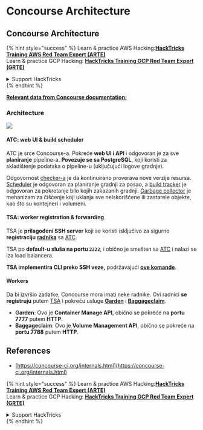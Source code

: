 # Concourse Architecture

## Concourse Architecture

{% hint style="success" %}
Learn & practice AWS Hacking:<img src="../../.gitbook/assets/image (1).png" alt="" data-size="line">[**HackTricks Training AWS Red Team Expert (ARTE)**](https://training.hacktricks.xyz/courses/arte)<img src="../../.gitbook/assets/image (1).png" alt="" data-size="line">\
Learn & practice GCP Hacking: <img src="../../.gitbook/assets/image (2).png" alt="" data-size="line">[**HackTricks Training GCP Red Team Expert (GRTE)**<img src="../../.gitbook/assets/image (2).png" alt="" data-size="line">](https://training.hacktricks.xyz/courses/grte)

<details>

<summary>Support HackTricks</summary>

* Check the [**subscription plans**](https://github.com/sponsors/carlospolop)!
* **Join the** 💬 [**Discord group**](https://discord.gg/hRep4RUj7f) or the [**telegram group**](https://t.me/peass) or **follow** us on **Twitter** 🐦 [**@hacktricks\_live**](https://twitter.com/hacktricks\_live)**.**
* **Share hacking tricks by submitting PRs to the** [**HackTricks**](https://github.com/carlospolop/hacktricks) and [**HackTricks Cloud**](https://github.com/carlospolop/hacktricks-cloud) github repos.

</details>
{% endhint %}

[**Relevant data from Concourse documentation:**](https://concourse-ci.org/internals.html)

### Architecture

![](<../../.gitbook/assets/image (187).png>)

#### ATC: web UI & build scheduler

ATC je srce Concourse-a. Pokreće **web UI i API** i odgovoran je za sve **planiranje** pipeline-a. **Povezuje se sa PostgreSQL**, koji koristi za skladištenje podataka o pipeline-u (uključujući logove gradnje).

Odgovornost [checker-a](https://concourse-ci.org/checker.html) je da kontinuirano proverava nove verzije resursa. [Scheduler](https://concourse-ci.org/scheduler.html) je odgovoran za planiranje gradnji za posao, a [build tracker](https://concourse-ci.org/build-tracker.html) je odgovoran za pokretanje bilo kojih zakazanih gradnji. [Garbage collector](https://concourse-ci.org/garbage-collector.html) je mehanizam za čišćenje koji uklanja sve neiskorišćene ili zastarele objekte, kao što su kontejneri i volumeni.

#### TSA: worker registration & forwarding

TSA je **prilagođeni SSH server** koji se koristi isključivo za sigurno **registraciju** [**radnika**](https://concourse-ci.org/internals.html#architecture-worker) sa [ATC](https://concourse-ci.org/internals.html#component-atc).

TSA po **default-u sluša na portu `2222`**, i obično je smešten sa [ATC](https://concourse-ci.org/internals.html#component-atc) i nalazi se iza load balancera.

**TSA implementira CLI preko SSH veze,** podržavajući [**ove komande**](https://concourse-ci.org/internals.html#component-tsa).

#### Workers

Da bi izvršio zadatke, Concourse mora imati neke radnike. Ovi radnici **se registruju** putem [TSA](https://concourse-ci.org/internals.html#component-tsa) i pokreću usluge [**Garden**](https://github.com/cloudfoundry-incubator/garden) i [**Baggageclaim**](https://github.com/concourse/baggageclaim).

* **Garden**: Ovo je **Container Manage API**, obično se pokreće na **portu 7777** putem **HTTP**.
* **Baggageclaim**: Ovo je **Volume Management API**, obično se pokreće na **portu 7788** putem **HTTP**.

## References

* [https://concourse-ci.org/internals.html](https://concourse-ci.org/internals.html)

{% hint style="success" %}
Learn & practice AWS Hacking:<img src="../../.gitbook/assets/image (1).png" alt="" data-size="line">[**HackTricks Training AWS Red Team Expert (ARTE)**](https://training.hacktricks.xyz/courses/arte)<img src="../../.gitbook/assets/image (1).png" alt="" data-size="line">\
Learn & practice GCP Hacking: <img src="../../.gitbook/assets/image (2).png" alt="" data-size="line">[**HackTricks Training GCP Red Team Expert (GRTE)**<img src="../../.gitbook/assets/image (2).png" alt="" data-size="line">](https://training.hacktricks.xyz/courses/grte)

<details>

<summary>Support HackTricks</summary>

* Check the [**subscription plans**](https://github.com/sponsors/carlospolop)!
* **Join the** 💬 [**Discord group**](https://discord.gg/hRep4RUj7f) or the [**telegram group**](https://t.me/peass) or **follow** us on **Twitter** 🐦 [**@hacktricks\_live**](https://twitter.com/hacktricks\_live)**.**
* **Share hacking tricks by submitting PRs to the** [**HackTricks**](https://github.com/carlospolop/hacktricks) and [**HackTricks Cloud**](https://github.com/carlospolop/hacktricks-cloud) github repos.

</details>
{% endhint %}
